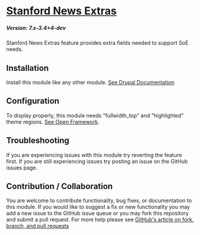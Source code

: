 # [Stanford News Extras](https://github.com/SU-SWS/stanford_news)
##### Version: 7.x-3.4+4-dev

Stanford News Extras feature provides extra fields needed to support SoE needs.

Installation
---

Install this module like any other module. [See Drupal Documentation](https://drupal.org/documentation/install/modules-themes/modules-7)

Configuration
-------------

To display properly, this module needs "fullwidth_top" and "highlighted" theme regions. 
[See Open Framework](https://github.com/SU-SWS/open_framework/blob/8d5f74106fb1708955c9a07a2cd7cedeac117853/open_framework.info).

Troubleshooting
---

If you are experiencing issues with this module try reverting the feature first. If you are still experiencing issues try posting an issue on the GitHub issues page.

Contribution / Collaboration
---

You are welcome to contribute functionality, bug fixes, or documentation to this module. If you would like to suggest a fix or new functionality you may add a new issue to the GitHub issue queue or you may fork this repository and submit a pull request. For more help please see [GitHub's article on fork, branch, and pull requests](https://help.github.com/articles/using-pull-requests)
